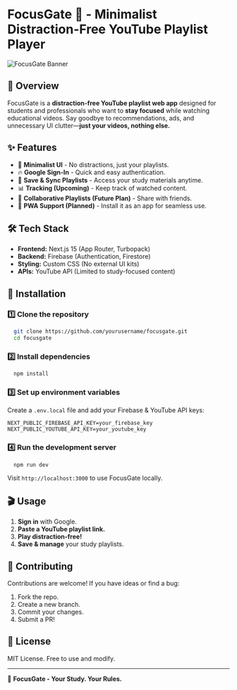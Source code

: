 # FocusGate 🎯 - Minimalist Distraction-Free YouTube Playlist Player

![FocusGate Banner](https://postimg.cc/wy1mZNfz)

## 🚀 Overview
FocusGate is a **distraction-free YouTube playlist web app** designed for students and professionals who want to **stay focused** while watching educational videos. Say goodbye to recommendations, ads, and unnecessary UI clutter—**just your videos, nothing else.**

## ✨ Features
- 🎯 **Minimalist UI** - No distractions, just your playlists.
- 🔥 **Google Sign-In** - Quick and easy authentication.
- 📂 **Save & Sync Playlists** - Access your study materials anytime.
- 📊 **Tracking (Upcoming)** - Keep track of watched content.
- 🤝 **Collaborative Playlists (Future Plan)** - Share with friends.
- 📱 **PWA Support (Planned)** - Install it as an app for seamless use.

## 🛠 Tech Stack
- **Frontend:** Next.js 15 (App Router, Turbopack)
- **Backend:** Firebase (Authentication, Firestore)
- **Styling:** Custom CSS (No external UI kits)
- **APIs:** YouTube API (Limited to study-focused content)

## 📜 Installation
### **1️⃣ Clone the repository**
```bash
  git clone https://github.com/yourusername/focusgate.git
  cd focusgate
```
### **2️⃣ Install dependencies**
```bash
  npm install
```
### **3️⃣ Set up environment variables**
Create a `.env.local` file and add your Firebase & YouTube API keys:
```env
NEXT_PUBLIC_FIREBASE_API_KEY=your_firebase_key
NEXT_PUBLIC_YOUTUBE_API_KEY=your_youtube_key
```
### **4️⃣ Run the development server**
```bash
  npm run dev
```
Visit `http://localhost:3000` to use FocusGate locally.

## 🎬 Usage
1. **Sign in** with Google.
2. **Paste a YouTube playlist link.**
3. **Play distraction-free!**
4. **Save & manage** your study playlists.

## 🤝 Contributing
Contributions are welcome! If you have ideas or find a bug:
1. Fork the repo.
2. Create a new branch.
3. Commit your changes.
4. Submit a PR!

## 📜 License
MIT License. Free to use and modify.

---
🚀 **FocusGate - Your Study. Your Rules.**

